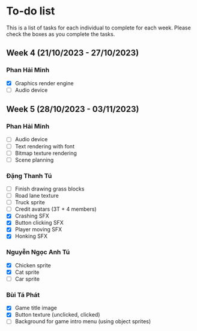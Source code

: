 # To-do list

This is a list of tasks for each individual to complete for each week. Please check the boxes as you complete the tasks.

## Week 4 (21/10/2023 - 27/10/2023)

### Phan Hải Minh

- [x] Graphics render engine
- [ ] Audio device

## Week 5 (28/10/2023 - 03/11/2023)

### Phan Hải Minh

- [ ] Audio device
- [ ] Text rendering with font
- [ ] Bitmap texture rendering
- [ ] Scene planning

### Đặng Thanh Tú

- [ ] Finish drawing grass blocks
- [ ] Road lane texture
- [ ] Truck sprite
- [ ] Credit avatars (3T + 4 members)
- [x] Crashing SFX
- [x] Button clicking SFX
- [x] Player moving SFX
- [x] Honking SFX

### Nguyễn Ngọc Anh Tú

- [x] Chicken sprite
- [x] Cat sprite
- [ ] Car sprite

### Bùi Tá Phát

- [x] Game title image
- [x] Button texture (unclicked, clicked)
- [ ] Background for game intro menu (using object sprites)